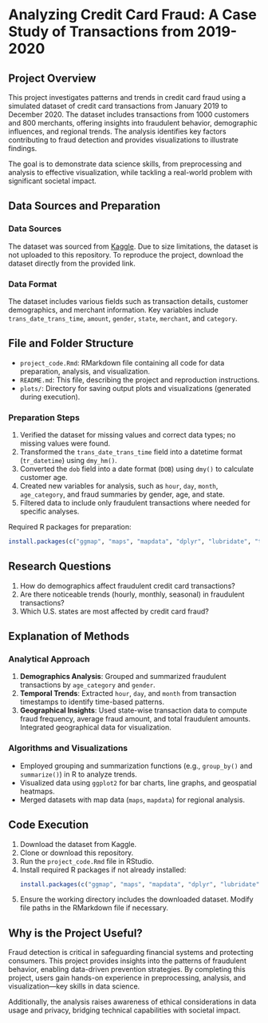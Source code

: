 # Analyzing Credit Card Fraud: A Case Study of Transactions from 2019-2020

## Project Overview
This project investigates patterns and trends in credit card fraud using a simulated dataset of credit card transactions from January 2019 to December 2020. The dataset includes transactions from 1000 customers and 800 merchants, offering insights into fraudulent behavior, demographic influences, and regional trends. The analysis identifies key factors contributing to fraud detection and provides visualizations to illustrate findings.

The goal is to demonstrate data science skills, from preprocessing and analysis to effective visualization, while tackling a real-world problem with significant societal impact.

## Data Sources and Preparation
### Data Sources
The dataset was sourced from [Kaggle](https://www.kaggle.com/datasets/kartik2112/fraud-detection). Due to size limitations, the dataset is not uploaded to this repository. To reproduce the project, download the dataset directly from the provided link.

### Data Format
The dataset includes various fields such as transaction details, customer demographics, and merchant information. Key variables include `trans_date_trans_time`, `amount`, `gender`, `state`, `merchant`, and `category`.

## File and Folder Structure
- `project_code.Rmd`: RMarkdown file containing all code for data preparation, analysis, and visualization.
- `README.md`: This file, describing the project and reproduction instructions.
- `plots/`: Directory for saving output plots and visualizations (generated during execution).

### Preparation Steps
1. Verified the dataset for missing values and correct data types; no missing values were found.
2. Transformed the `trans_date_trans_time` field into a datetime format (`tr_datetime`) using `dmy_hm()`.
3. Converted the `dob` field into a date format (`DOB`) using `dmy()` to calculate customer age.
4. Created new variables for analysis, such as `hour`, `day`, `month`, `age_category`, and fraud summaries by gender, age, and state.
5. Filtered data to include only fraudulent transactions where needed for specific analyses.

Required R packages for preparation:
```r
install.packages(c("ggmap", "maps", "mapdata", "dplyr", "lubridate", "tidyverse"))
```

## Research Questions
1. How do demographics affect fraudulent credit card transactions?
2. Are there noticeable trends (hourly, monthly, seasonal) in fraudulent transactions?
3. Which U.S. states are most affected by credit card fraud?

## Explanation of Methods
### Analytical Approach
1. **Demographics Analysis**: Grouped and summarized fraudulent transactions by `age_category` and `gender`.
2. **Temporal Trends**: Extracted `hour`, `day`, and `month` from transaction timestamps to identify time-based patterns.
3. **Geographical Insights**: Used state-wise transaction data to compute fraud frequency, average fraud amount, and total fraudulent amounts. Integrated geographical data for visualization.

### Algorithms and Visualizations
- Employed grouping and summarization functions (e.g., `group_by()` and `summarize()`) in R to analyze trends.
- Visualized data using `ggplot2` for bar charts, line graphs, and geospatial heatmaps.
- Merged datasets with map data (`maps`, `mapdata`) for regional analysis.

## Code Execution
1. Download the dataset from Kaggle.
2. Clone or download this repository.
3. Run the `project_code.Rmd` file in RStudio.
4. Install required R packages if not already installed:
   ```r
   install.packages(c("ggmap", "maps", "mapdata", "dplyr", "lubridate", "tidyverse"))
   ```
5. Ensure the working directory includes the downloaded dataset. Modify file paths in the RMarkdown file if necessary.

## Why is the Project Useful?
Fraud detection is critical in safeguarding financial systems and protecting consumers. This project provides insights into the patterns of fraudulent behavior, enabling data-driven prevention strategies. By completing this project, users gain hands-on experience in preprocessing, analysis, and visualization—key skills in data science.

Additionally, the analysis raises awareness of ethical considerations in data usage and privacy, bridging technical capabilities with societal impact.


